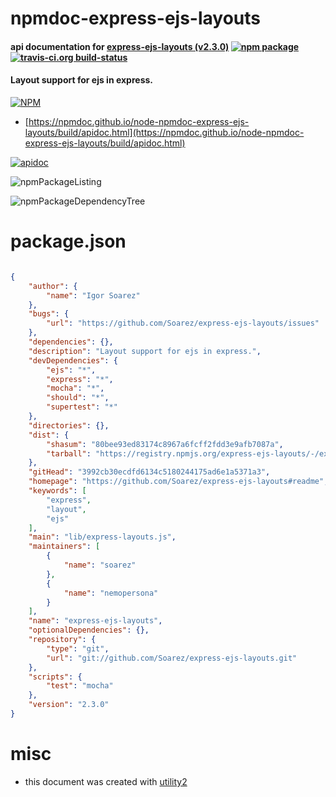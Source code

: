 # npmdoc-express-ejs-layouts

#### api documentation for  [express-ejs-layouts (v2.3.0)](https://github.com/Soarez/express-ejs-layouts#readme)  [![npm package](https://img.shields.io/npm/v/npmdoc-express-ejs-layouts.svg?style=flat-square)](https://www.npmjs.org/package/npmdoc-express-ejs-layouts) [![travis-ci.org build-status](https://api.travis-ci.org/npmdoc/node-npmdoc-express-ejs-layouts.svg)](https://travis-ci.org/npmdoc/node-npmdoc-express-ejs-layouts)

#### Layout support for ejs in express.

[![NPM](https://nodei.co/npm/express-ejs-layouts.png?downloads=true&downloadRank=true&stars=true)](https://www.npmjs.com/package/express-ejs-layouts)

- [https://npmdoc.github.io/node-npmdoc-express-ejs-layouts/build/apidoc.html](https://npmdoc.github.io/node-npmdoc-express-ejs-layouts/build/apidoc.html)

[![apidoc](https://npmdoc.github.io/node-npmdoc-express-ejs-layouts/build/screenCapture.buildCi.browser.%252Ftmp%252Fbuild%252Fapidoc.html.png)](https://npmdoc.github.io/node-npmdoc-express-ejs-layouts/build/apidoc.html)

![npmPackageListing](https://npmdoc.github.io/node-npmdoc-express-ejs-layouts/build/screenCapture.npmPackageListing.svg)

![npmPackageDependencyTree](https://npmdoc.github.io/node-npmdoc-express-ejs-layouts/build/screenCapture.npmPackageDependencyTree.svg)



# package.json

```json

{
    "author": {
        "name": "Igor Soarez"
    },
    "bugs": {
        "url": "https://github.com/Soarez/express-ejs-layouts/issues"
    },
    "dependencies": {},
    "description": "Layout support for ejs in express.",
    "devDependencies": {
        "ejs": "*",
        "express": "*",
        "mocha": "*",
        "should": "*",
        "supertest": "*"
    },
    "directories": {},
    "dist": {
        "shasum": "80bee93ed83174c8967a6fcff2fdd3e9afb7087a",
        "tarball": "https://registry.npmjs.org/express-ejs-layouts/-/express-ejs-layouts-2.3.0.tgz"
    },
    "gitHead": "3992cb30ecdfd6134c5180244175ad6e1a5371a3",
    "homepage": "https://github.com/Soarez/express-ejs-layouts#readme",
    "keywords": [
        "express",
        "layout",
        "ejs"
    ],
    "main": "lib/express-layouts.js",
    "maintainers": [
        {
            "name": "soarez"
        },
        {
            "name": "nemopersona"
        }
    ],
    "name": "express-ejs-layouts",
    "optionalDependencies": {},
    "repository": {
        "type": "git",
        "url": "git://github.com/Soarez/express-ejs-layouts.git"
    },
    "scripts": {
        "test": "mocha"
    },
    "version": "2.3.0"
}
```



# misc
- this document was created with [utility2](https://github.com/kaizhu256/node-utility2)
